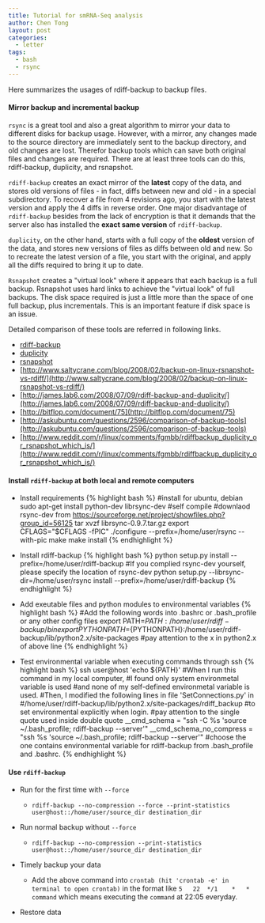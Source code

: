 ```yaml
---
title: Tutorial for smRNA-Seq analysis
author: Chen Tong
layout: post
categories:
  - letter
tags:
  - bash
  - rsync
---
```


Here summarizes the usages of rdiff-backup to backup files.


#### Mirror backup and incremental backup

`rsync` is a great tool and also a great algorithm to mirror your data to different disks for backup usage. However, with a mirror, any changes made to the source directory are immediately sent to the backup directory, and old changes are lost. Therefor backup tools which can save both original files and changes are required. There are at least three tools can do this, rdiff-backup, duplicity, and rsnapshot. 

`rdiff-backup` creates an exact mirror of the **latest** copy of the data, and stores old versions of files - in fact, diffs between new and old - in a special subdirectory. To recover a file from 4 revisions ago, you start with the latest version and apply the 4 diffs in reverse order. One major disadvantage of `rdiff-backup` besides from the lack of encryption is that it demands that the server also has installed the **exact same version** of `rdiff-backup`.

`duplicity`, on the other hand, starts with a full copy of the **oldest** version of the data, and stores new versions of files as diffs between old and new. So to recreate the latest version of a file, you start with the original, and apply all the diffs required to bring it up to date.

`Rsnapshot` creates a "virtual look" where it appears that each backup is a full backup. Rsnapshot uses hard links to achieve the "virtual look" of full backups. The disk space required is just a little more than the space of one full backup, plus incrementals. This is an important feature if disk space is an issue.

Detailed comparison of these tools are referred in following links.

* [rdiff-backup](http://www.nongnu.org/rdiff-backup/index.html)
* [duplicity](http://www.nongnu.org/duplicity/)
* [rsnapshot](http://www.rsnapshot.org/howto/)
* [http://www.saltycrane.com/blog/2008/02/backup-on-linux-rsnapshot-vs-rdiff/](http://www.saltycrane.com/blog/2008/02/backup-on-linux-rsnapshot-vs-rdiff/)
* [http://james.lab6.com/2008/07/09/rdiff-backup-and-duplicity/](http://james.lab6.com/2008/07/09/rdiff-backup-and-duplicity/)
* [http://bitflop.com/document/75](http://bitflop.com/document/75)
* [http://askubuntu.com/questions/2596/comparison-of-backup-tools](http://askubuntu.com/questions/2596/comparison-of-backup-tools)
* [http://www.reddit.com/r/linux/comments/fgmbb/rdiffbackup_duplicity_or_rsnapshot_which_is/](http://www.reddit.com/r/linux/comments/fgmbb/rdiffbackup_duplicity_or_rsnapshot_which_is/)

#### Install `rdiff-backup` at both local and remote computers

* Install requirements
  {% highlight bash %}
  #install for ubuntu, debian
  sudo apt-get install python-dev librsync-dev
  #self compile
  #downlaod rsync-dev from https://sourceforge.net/project/showfiles.php?group_id=56125
  tar xvzf librsync-0.9.7.tar.gz
  export CFLAGS="$CFLAGS -fPIC"
  ./configure --prefix=/home/user/rsync --with-pic
  make
  make install
  {% endhighlight %}

* Install rdiff-backup
  {% highlight bash %}
  python setup.py install --prefix=/home/user/rdiff-backup
  #If you complied rsync-dev yourself, please specify the location of rsync-dev
  python setup.py --librsync-dir=/home/user/rsync install --prefix=/home/user/rdiff-backup
  {% endhighlight %}

* Add exeutable files and python modules to environmental variables
  {% highlight bash %}
  #Add the following words into .bashrc or .bash_profile or any other config files
  export PATH=${PATH}:/home/user/rdiff-backup/bin
  export PYTHONPATH=${PYTHONPATH}:/home/user/rdiff-backup/lib/python2.x/site-packages
  #pay attention to the x in python2.x of above line
  {% endhighlight %}

* Test environmental variable when executing commands through ssh
  {% highlight bash %}
  ssh user@host 'echo ${PATH}' #When I run this command in my local computer, 
						       #I found only system environmetal variable is used 
							   #and none of my self-defined environmetal variable is used.
  #Then, I modified the following lines in file 'SetConnections.py' in 
  #/home/user/rdiff-backup/lib/python2.x/site-packages/rdiff_backup
  #to set environmental explicitly when login.
  #pay attention to the single quote used inside double quote
  __cmd_schema = "ssh -C %s 'source ~/.bash_profile; rdiff-backup --server'"
  __cmd_schema_no_compress = "ssh %s 'source ~/.bash_profile; rdiff-backup --server'"
  #choose the one contains environmental variable for rdiff-backup from .bash_profile and .bashrc.
  {% endhighlight %}


#### Use `rdiff-backup`

* Run for the first time with `--force`
  * `rdiff-backup --no-compression --force --print-statistics user@host::/home/user/source_dir destination_dir` 

* Run normal backup without `--force`
  * `rdiff-backup --no-compression --print-statistics user@host::/home/user/source_dir destination_dir` 

* Timely backup your data
  * Add the above command into `crontab (hit 'crontab -e' in terminal to open crontab)` in the format like `5   22  */1    *   *   command` which means executing the `command` at 22:05 everyday.

* Restore data
